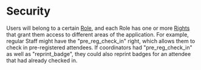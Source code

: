 Security
=====================

Users will belong to a certain [Role](roles.md), and each Role has one or more [Rights](rights.md) that grant them 
access to different areas of the application. For example, regular Staff might have the "pre_reg_check_in" right, 
which allows them to check in pre-registered attendees. If coordinators had "pre_reg_check_in" as well as 
"reprint_badge", they could also reprint badges for an attendee that had already checked in.

